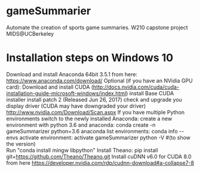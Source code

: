 # gameSummarier
Automate the creation of sports game summaries. W210 capstone project MIDS@UCBerkeley

# Installation steps on Windows 10
Download and install Anaconda 64bit 3.5.1 from here: https://www.anaconda.com/download/
Optional (if you have an NVidia GPU card): Download and install CUDA (http://docs.nvidia.com/cuda/cuda-installation-guide-microsoft-windows/index.html)
    install Base CUDA installer
    install patch 2 (Released Jun 26, 2017)
    check and upgrade you display driver (CUDA may have downgraded your driver) http://www.nvidia.com/Download/Scan.aspx
If you have multiple Python environments switch to the newly installed Anaconda:
    create a new environment with python 3.6 and anaconda: 
        conda create -n gameSummarizer python=3.6 anaconda
    list environments:
        conda info --envs
    activate environment:
        activate gameSummarizer
        python -V   #(to show the version)    
Run "conda install mingw libpython"
Install Theano:
    pip install git+https://github.com/Theano/Theano.git
Install cuDNN v6.0 for CUDA 8.0 from here https://developer.nvidia.com/rdp/cudnn-download#a-collapse7-8



